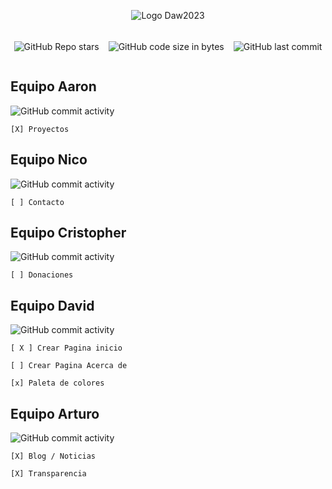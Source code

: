 <div style="display:flex; flex-direction:column; align-items:center; justify-content:center; gap:5px">

![Logo Daw2023](https://codeqba.com/assets/img/daw2023.png)

<div style="display:flex; flex-direction:row; justify-content:center; align-items:center; width:100%; gap:15px">

![GitHub Repo stars](https://img.shields.io/github/stars/rbarbeito/DAW-ONG?style=for-the-badge&logo=github&logoColor=%23181717&labelColor=blue&color=black)

![GitHub code size in bytes](https://img.shields.io/github/repo-size/rbarbeito/DAW-ONG?style=for-the-badge&logo=github&logoColor=%23181717&labelColor=blue&color=black)


![GitHub last commit](https://img.shields.io/github/last-commit/rbarbeito/DAW-ONG?display_timestamp=committer&style=for-the-badge)




</div>
</div>




## Equipo Aaron

![GitHub commit activity](https://img.shields.io/github/commit-activity/m/rbarbeito/DAW-ONG?authorFilter=Aaron&style=for-the-badge&logo=githubactions&label=Equipo%20Aaron&logoColor=black&labelColor=magenta)

    [X] Proyectos

## Equipo Nico

![GitHub commit activity](https://img.shields.io/github/commit-activity/m/rbarbeito/DAW-ONG?authorFilter=nsjuares42&style=for-the-badge&logo=githubactions&label=Equipo%20Nico&logoColor=black&labelColor=aqua)

    [ ] Contacto

## Equipo Cristopher

![GitHub commit activity](https://img.shields.io/github/commit-activity/m/rbarbeito/DAW-ONG?authorFilter=cristofercun97&style=for-the-badge&logo=githubactions&label=Equipo%20Cristopher&logoColor=black&labelColor=green)

    [ ] Donaciones

## Equipo David

![GitHub commit activity](https://img.shields.io/github/commit-activity/m/rbarbeito/DAW-ONG?authorFilter=davidstudiocode&style=for-the-badge&logo=githubactions&label=Equipo%20David&logoColor=black&labelColor=red)


    [ X ] Crear Pagina inicio

    [ ] Crear Pagina Acerca de

    [x] Paleta de colores

## Equipo Arturo

![GitHub commit activity](https://img.shields.io/github/commit-activity/y/rbarbeito/DAW-ONG?authorFilter=MataLantejas&style=for-the-badge&logo=githubactions&logoColor=black&labelColor=yellow&label=Equipo%20Arturo)

    [X] Blog / Noticias

    [X] Transparencia
 

